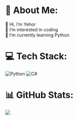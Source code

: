 # 💫 About Me:
👋 Hi, I’m Yehor<br>👀 I’m interested in coding<br>🌱 I’m currently learning Python


# 💻 Tech Stack:
![Python](https://img.shields.io/badge/python-3670A0?style=for-the-badge&logo=python&logoColor=ffdd54) ![C#](https://img.shields.io/badge/c%23-%23239120.svg?style=for-the-badge&logo=csharp&logoColor=white)
# 📊 GitHub Stats:
![](https://github-readme-stats.vercel.app/api?username=YehorKovalov07&theme=dark&show_icons=true&hide_border=false&count_private=true)
![![](https://streak-stats.demolab.com?user=YehorKovalov07&theme=dark&hide_border=true)](https://git.io/streak-stats)

